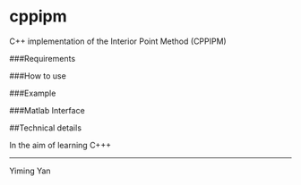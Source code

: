 cppipm
=====
C++ implementation of the Interior Point Method (CPPIPM)

###Requirements

###How to use

###Example

###Matlab Interface

##Technical details

In the aim of learning C+++

----
Yiming Yan

